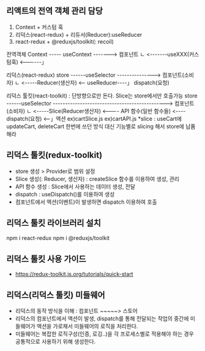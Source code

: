 ## 리액트의 전역 객체 관리 담당
1. Context + 커스텀 훅
2. 리덕스(react-redux) + 리듀서(Reducer):useReducer
3. react-redux + @reduxjs/toolkit(: recoil)

전역객체
Context ----- useContext -------> 컴포넌트
    ㄴ <-------useXXX(커스텀훅) <------」

리덕스(react-redux)
store ------useSelector ---------------> 컴포넌트(소비자)
    ㄴ <-----Reducer(생산자) <-- useReducer----」 dispatch(요청)

리덕스 툴킷(react-toolkit) : 단방향으로만 돈다. Slice는 store에서만 호출가능
store ------useSelector ----------------------------------------------> 컴포넌트(소비자)
    ㄴ <-----Slice(Reducer생산자) <---- API 함수(일반 함수들) <---- dispatch(요청) <--」액션
            ex)cartSlice.js                ex)cartAPI.js
    *slice : useCart에 updateCart, deleteCart 한번에 쓰던 방식 대신 기능별로 slicing 해서 store에 납품해라

## 리덕스 툴킷(redux-toolkit)
- store 생성 > Provider로 범위 설정
- Slice 생성(: Reducer, 생산자) : createSlice 함수를 이용하여 생성, 관리
- API 함수 생성 : Slice에서 사용하는 데이터 생성, 전달
- dispatch : useDispatch()를 이용하여 생성 
- 컴포넌트에서 액션(이벤트)이 발생하면 dispatch 이용하여 호출

## 리덕스 툴킷 라이브러리 설치
npm i react-redux
npm i @reduxjs/toolkit

## 리덕스 툴킷 사용 가이드
- https://redux-toolkit.js.org/tutorials/quick-start

## 리덕스(리덕스 툴킷) 미들웨어
- 리덕스의 동작 방식을 이해 : 컴포넌트 ~~~~~> 스토어
- 리덕스의 컴포넌트에서 액션이 발생, dispatch를 통해 전달되는 작업의 중간에 미들웨어가 액션을 가로채서 미들웨어의 로직을 처리한다.
- 미들웨어는 복잡한 로직구성(인증, 로깅..)을 각 프로세스별로 적용해야 하는 경우 공통적으로 사용하기 위해 생성한다.
